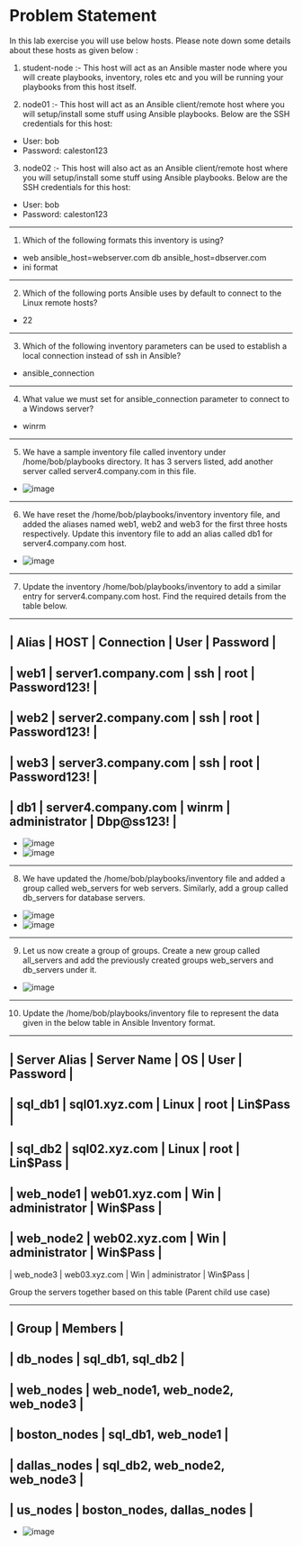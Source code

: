 # Problem Statement

In this lab exercise you will use below hosts. Please note down some details about these hosts as given below :

1. student-node :- This host will act as an Ansible master node where you will create playbooks, inventory, roles etc and you will be running your playbooks from this host itself.

2. node01 :- This host will act as an Ansible client/remote host where you will setup/install some stuff using Ansible playbooks. Below are the SSH credentials for this host:
- User: bob
- Password: caleston123

3. node02 :- This host will also act as an Ansible client/remote host where you will setup/install some stuff using Ansible playbooks. Below are the SSH credentials for this host:
- User: bob
- Password: caleston123

---------------------------------------------------------------------------------------------------------------------------------------------------------------------------------------------------

1. Which of the following formats this inventory is using?
- web ansible_host=webserver.com
  db ansible_host=dbserver.com
- ini format

---------------------------------------------------------------------------------------------------------------------------------------------------------------------------------------------------

2. Which of the following ports Ansible uses by default to connect to the Linux remote hosts?
- 22

---------------------------------------------------------------------------------------------------------------------------------------------------------------------------------------------------

3. Which of the following inventory parameters can be used to establish a local connection instead of ssh in Ansible?
- ansible_connection

---------------------------------------------------------------------------------------------------------------------------------------------------------------------------------------------------

4. What value we must set for ansible_connection parameter to connect to a Windows server?
- winrm

---------------------------------------------------------------------------------------------------------------------------------------------------------------------------------------------------

5. We have a sample inventory file called inventory under /home/bob/playbooks directory. It has 3 servers listed, add another server called server4.company.com in this file.
- ![image](https://github.com/user-attachments/assets/d31fea83-5c1a-442d-b7ed-b7e1b6d150af)

---------------------------------------------------------------------------------------------------------------------------------------------------------------------------------------------------

6. We have reset the /home/bob/playbooks/inventory inventory file, and added the aliases named web1, web2 and web3 for the first three hosts respectively. Update this inventory file to add an alias called db1 for server4.company.com host.

- ![image](https://github.com/user-attachments/assets/176559c8-cd80-4e54-890c-d90cb3bf340d)

---------------------------------------------------------------------------------------------------------------------------------------------------------------------------------------------------

7. Update the inventory /home/bob/playbooks/inventory to add a similar entry for server4.company.com host. Find the required details from the table below.
---------------------------------------------------------------------------
|  Alias |        HOST         | Connection | User          | Password     | 
---------------------------------------------------------------------------
|  web1  | server1.company.com |    ssh     | root          | Password123! |
---------------------------------------------------------------------------
|  web2  | server2.company.com |    ssh     | root          | Password123! |
---------------------------------------------------------------------------
|  web3  | server3.company.com |    ssh     | root          | Password123! |
---------------------------------------------------------------------------
  |  db1   | server4.company.com |    winrm   | administrator | Dbp@ss123!   |
---------------------------------------------------------------------------

- ![image](https://github.com/user-attachments/assets/af85c772-0302-471e-944c-d57d9f6d0784)
- ![image](https://github.com/user-attachments/assets/28f5dbfa-80c1-44b7-be3d-c8f78bb83019)

---------------------------------------------------------------------------------------------------------------------------------------------------------------------------------------------------

8. We have updated the /home/bob/playbooks/inventory file and added a group called web_servers for web servers. Similarly, add a group called db_servers for database servers.

- ![image](https://github.com/user-attachments/assets/4a3a9bf6-bee6-4165-92b1-e9c21d37df39)
- ![image](https://github.com/user-attachments/assets/7a10ed44-ae6d-494f-8f62-3680d7222153)

---------------------------------------------------------------------------------------------------------------------------------------------------------------------------------------------------

9. Let us now create a group of groups. Create a new group called all_servers and add the previously created groups web_servers and db_servers under it.

- ![image](https://github.com/user-attachments/assets/63ab0dc8-836b-4fb3-a514-e41a4d598279)

---------------------------------------------------------------------------------------------------------------------------------------------------------------------------------------------------

10. Update the /home/bob/playbooks/inventory file to represent the data given in the below table in Ansible Inventory format.

-------------------------------------------------------------------
| Server Alias |  Server Name  |  OS    |     User      | Password |
-------------------------------------------------------------------
| sql_db1      | sql01.xyz.com | Linux  |     root      | Lin$Pass |
-------------------------------------------------------------------
| sql_db2      | sql02.xyz.com | Linux  |     root      | Lin$Pass |
-------------------------------------------------------------------
| web_node1    | web01.xyz.com | Win    | administrator | Win$Pass |
-------------------------------------------------------------------
| web_node2    | web02.xyz.com | Win    | administrator | Win$Pass |
-------------------------------------------------------------------
| web_node3    | web03.xyz.com | Win    | administrator | Win$Pass |

Group the servers together based on this table (Parent child use case)

--------------------------------------------------------
|    Group         |  Members                          |
--------------------------------------------------------
|    db_nodes      |  sql_db1, sql_db2                 |
--------------------------------------------------------
|   web_nodes      |  web_node1, web_node2, web_node3  |
--------------------------------------------------------
|    boston_nodes  |  sql_db1, web_node1               |
--------------------------------------------------------
|    dallas_nodes  |  sql_db2, web_node2, web_node3    |
--------------------------------------------------------
|   us_nodes       |  boston_nodes, dallas_nodes       |
--------------------------------------------------------

- ![image](https://github.com/user-attachments/assets/45fd1f99-ba35-4a47-aa16-c9cd2b96d1ff)
